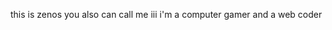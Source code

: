 this is zenos
you also can call me iii
i'm a computer gamer and a web coder
<!---
Zenosiii/Zenosiii is a ✨ special ✨ repository because its `README.md` (this file) appears on your GitHub profile.
You can click the Preview link to take a look at your changes.
--->
